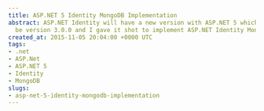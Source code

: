 ```yaml
---
title: ASP.NET 5 Identity MongoDB Implementation
abstract: ASP.NET Identity will have a new version with ASP.NET 5 which is going to
  be version 3.0.0 and I gave it shot to implement ASP.NET Identity MongoDB data store.
created_at: 2015-11-05 20:04:00 +0000 UTC
tags:
- .net
- ASP.Net
- ASP.NET 5
- Identity
- MongoDB
slugs:
- asp-net-5-identity-mongodb-implementation
---
```

